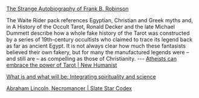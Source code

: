 <!-- njnmdoc:  title="Esoterica"  -->
[The Strange Autobiography of Frank B. Robinson](http://www.johnblack.com/psychiana/strange/index.html)

The Waite Rider pack references Egyptian, Christian and Greek myths and, in A History of the Occult Tarot, Ronald Decker and the late Michael Dummett describe how a whole fake history of the Tarot was constructed by a series of 19th-century occultists who claimed to trace its legend back as far as ancient Egypt. It is not always clear how much these fantasists believed their own fakery, but for many the manufactured legends were – and still are – as compelling as those of Christianity. --- [Atheists can embrace the power of Tarot | New Humanist](https://newhumanist.org.uk/articles/2758/atheists-can-embrace-the-power-of-tarot)

[What is and what will be: Integrating spirituality and science](http://www.mtnmath.com/willbe.html)

[Abraham Lincoln, Necromancer | Slate Star Codex](http://slatestarcodex.com/2013/02/14/abraham-lincoln-necromancer/)

